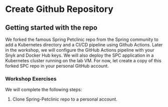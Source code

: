 # Create Github Repository

## Getting started with the repo

We forked the famous Spring Petclinic repo from the Spring community to add a Kubernetes directory and a CI/CD pipeline using Github Actions. Later in the workshop, we will configure the GitHub Actions pipeline with your Snyk and Docker Hub keys. We will also deploy the SPC application in a Kubernetes cluster running on the lab VM. For now, let create a copy of this forked SPC repo in your personal GitHub account.

### Workshop Exercises

We will complete the following steps:

1. Clone Spring-Petclinic repo to a personal account.

